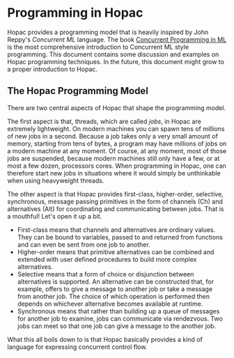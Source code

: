 Programming in Hopac
====================

Hopac provides a programming model that is heavily inspired by John Reppy's
*Concurrent ML* language.  The book [Concurrent Programming in ML](http://www.cambridge.org/us/academic/subjects/computer-science/distributed-networked-and-mobile-computing/concurrent-programming-ml)
is the most comprehensive introduction to Concurrent ML style programming.
This document contains some discussion and examples on Hopac programming
techniques.  In the future, this document might grow to a proper introduction
to Hopac.

The Hopac Programming Model
---------------------------

There are two central aspects of Hopac that shape the programming model.

The first aspect is that, threads, which are called *jobs*, in Hopac are
extremely lightweight.  On modern machines you can spawn tens of millions of
new jobs in a second.  Because a job takes only a very small amount of memory,
starting from tens of bytes, a program may have millions of jobs on a
modern machine at any moment.  Of course, at any moment, most of those jobs
are suspended, because modern machines still only have a few, or at most a
few dozen, processors cores.  When programming in Hopac, one can therefore
start new jobs in situations where it would simply be unthinkable when using
heavyweight threads.

The other aspect is that Hopac provides first-class, higher-order, selective,
synchronous, message passing primitives in the form of channels (Ch) and
alternatives (Alt) for coordinating and communicating between jobs.  That is a
mouthful!  Let's open it up a bit.

* First-class means that channels and alternatives are ordinary values.  They
  can be bound to variables, passed to and returned from functions and can even
  be sent from one job to another.
* Higher-order means that primitive alternatives can be combined and extended
  with user defined procedures to build more complex alternatives.
* Selective means that a form of choice or disjunction between alternatives is
  supported.  An alternative can be constructed that, for example, offers to
  give a message to another job or take a message from another job.  The choice
  of which operation is performed then depends on whichever alternative becomes
  available at runtime.
* Synchronous means that rather than building up a queue of messages for
  another job to examine, jobs can communicate via rendezvous.  Two jobs can
  meet so that one job can give a message to the another job.

What this all boils down to is that Hopac basically provides a kind of language
for expressing concurrent control flow.
